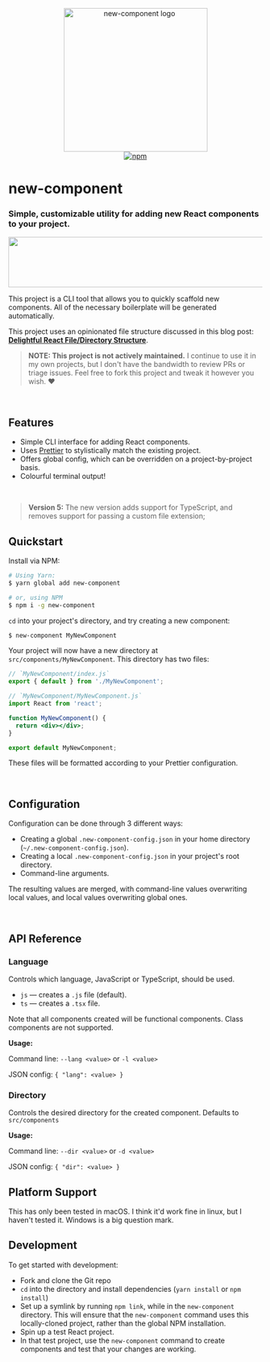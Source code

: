 <p align="center">
  <img src="https://github.com/joshwcomeau/new-component/blob/main/docs/logo@2x.png?raw=true" width="285" height="285" alt="new-component logo">
  <br>
  <a href="https://www.npmjs.org/package/new-component"><img src="https://img.shields.io/npm/v/new-component.svg?style=flat" alt="npm"></a>
</p>

# new-component

### Simple, customizable utility for adding new React components to your project.

<img src="https://github.com/joshwcomeau/new-component/blob/main/docs/divider@2x.png?raw=true" width="888" height="100" role="presentation">

This project is a CLI tool that allows you to quickly scaffold new components. All of the necessary boilerplate will be generated automatically.

This project uses an opinionated file structure discussed in this blog post: [**Delightful React File/Directory Structure**](https://www.joshwcomeau.com/react/file-structure/).

> **NOTE: This project is not actively maintained.** I continue to use it in my own projects, but I don't have the bandwidth to review PRs or triage issues. Feel free to fork this project and tweak it however you wish. ❤️

<br />

## Features

- Simple CLI interface for adding React components.
- Uses [Prettier](https://github.com/prettier/prettier) to stylistically match the existing project.
- Offers global config, which can be overridden on a project-by-project basis.
- Colourful terminal output!

<br />

> **Version 5:** The new version adds support for TypeScript, and removes support for passing a custom file extension;

## Quickstart

Install via NPM:

```bash
# Using Yarn:
$ yarn global add new-component

# or, using NPM
$ npm i -g new-component
```

`cd` into your project's directory, and try creating a new component:

```bash
$ new-component MyNewComponent
```

Your project will now have a new directory at `src/components/MyNewComponent`. This directory has two files:

```jsx
// `MyNewComponent/index.js`
export { default } from './MyNewComponent';
```

```jsx
// `MyNewComponent/MyNewComponent.js`
import React from 'react';

function MyNewComponent() {
  return <div></div>;
}

export default MyNewComponent;
```

These files will be formatted according to your Prettier configuration.

<br />

## Configuration

Configuration can be done through 3 different ways:

- Creating a global `.new-component-config.json` in your home directory (`~/.new-component-config.json`).
- Creating a local `.new-component-config.json` in your project's root directory.
- Command-line arguments.

The resulting values are merged, with command-line values overwriting local values, and local values overwriting global ones.

<br />

## API Reference

### Language

Controls which language, JavaScript or TypeScript, should be used.

- `js` — creates a `.js` file (default).
- `ts` — creates a `.tsx` file.

Note that all components created will be functional components. Class components are not supported.

**Usage:**

Command line: `--lang <value>` or `-l <value>`

JSON config: `{ "lang": <value> }`
<br />

### Directory

Controls the desired directory for the created component. Defaults to `src/components`

**Usage:**

Command line: `--dir <value>` or `-d <value>`

JSON config: `{ "dir": <value> }`
<br />

## Platform Support

This has only been tested in macOS. I think it'd work fine in linux, but I haven't tested it. Windows is a big question mark.
<br />

## Development

To get started with development:

- Fork and clone the Git repo
- `cd` into the directory and install dependencies (`yarn install` or `npm install`)
- Set up a symlink by running `npm link`, while in the `new-component` directory. This will ensure that the `new-component` command uses this locally-cloned project, rather than the global NPM installation.
- Spin up a test React project.
- In that test project, use the `new-component` command to create components and test that your changes are working.
